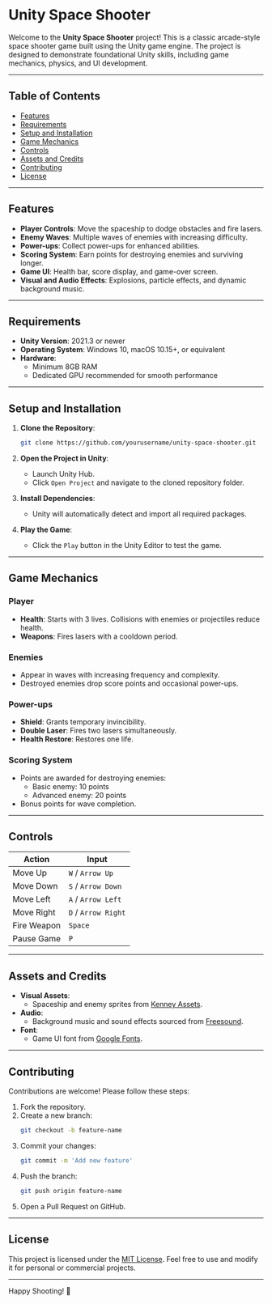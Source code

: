 # Unity Space Shooter

Welcome to the **Unity Space Shooter** project! This is a classic arcade-style space shooter game built using the Unity game engine. The project is designed to demonstrate foundational Unity skills, including game mechanics, physics, and UI development.

---

## Table of Contents

- [Features](#features)
- [Requirements](#requirements)
- [Setup and Installation](#setup-and-installation)
- [Game Mechanics](#game-mechanics)
- [Controls](#controls)
- [Assets and Credits](#assets-and-credits)
- [Contributing](#contributing)
- [License](#license)

---

## Features

- **Player Controls**: Move the spaceship to dodge obstacles and fire lasers.
- **Enemy Waves**: Multiple waves of enemies with increasing difficulty.
- **Power-ups**: Collect power-ups for enhanced abilities.
- **Scoring System**: Earn points for destroying enemies and surviving longer.
- **Game UI**: Health bar, score display, and game-over screen.
- **Visual and Audio Effects**: Explosions, particle effects, and dynamic background music.

---

## Requirements

- **Unity Version**: 2021.3 or newer
- **Operating System**: Windows 10, macOS 10.15+, or equivalent
- **Hardware**: 
  - Minimum 8GB RAM
  - Dedicated GPU recommended for smooth performance

---

## Setup and Installation

1. **Clone the Repository**:
   ```bash
   git clone https://github.com/yourusername/unity-space-shooter.git
   ```

2. **Open the Project in Unity**:
   - Launch Unity Hub.
   - Click `Open Project` and navigate to the cloned repository folder.

3. **Install Dependencies**:
   - Unity will automatically detect and import all required packages.

4. **Play the Game**:
   - Click the `Play` button in the Unity Editor to test the game.

---

## Game Mechanics

### Player
- **Health**: Starts with 3 lives. Collisions with enemies or projectiles reduce health.
- **Weapons**: Fires lasers with a cooldown period.

### Enemies
- Appear in waves with increasing frequency and complexity.
- Destroyed enemies drop score points and occasional power-ups.

### Power-ups
- **Shield**: Grants temporary invincibility.
- **Double Laser**: Fires two lasers simultaneously.
- **Health Restore**: Restores one life.

### Scoring System
- Points are awarded for destroying enemies:
  - Basic enemy: 10 points
  - Advanced enemy: 20 points
- Bonus points for wave completion.

---

## Controls

| Action             | Input                 |
|--------------------|-----------------------|
| Move Up            | `W` / `Arrow Up`     |
| Move Down          | `S` / `Arrow Down`   |
| Move Left          | `A` / `Arrow Left`   |
| Move Right         | `D` / `Arrow Right`  |
| Fire Weapon        | `Space`              |
| Pause Game         | `P`                  |

---

## Assets and Credits

- **Visual Assets**:
  - Spaceship and enemy sprites from [Kenney Assets](https://kenney.nl/).
- **Audio**:
  - Background music and sound effects sourced from [Freesound](https://freesound.org/).
- **Font**:
  - Game UI font from [Google Fonts](https://fonts.google.com/).

---

## Contributing

Contributions are welcome! Please follow these steps:

1. Fork the repository.
2. Create a new branch:
   ```bash
   git checkout -b feature-name
   ```
3. Commit your changes:
   ```bash
   git commit -m 'Add new feature'
   ```
4. Push the branch:
   ```bash
   git push origin feature-name
   ```
5. Open a Pull Request on GitHub.

---

## License

This project is licensed under the [MIT License](LICENSE). Feel free to use and modify it for personal or commercial projects.

---

Happy Shooting! 🚀
